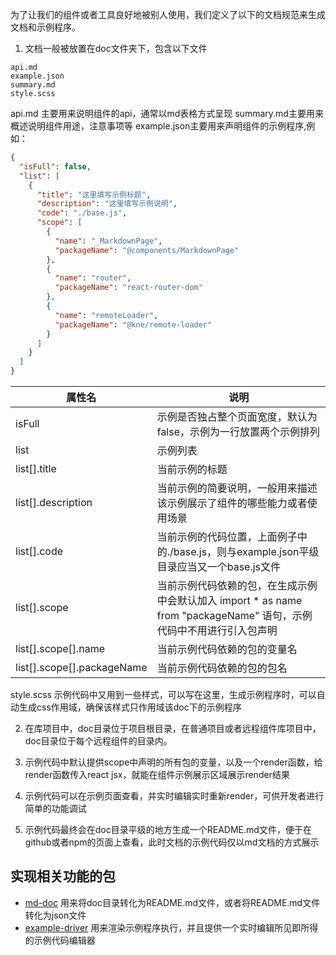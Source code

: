 为了让我们的组件或者工具良好地被别人使用，我们定义了以下的文档规范来生成文档和示例程序。

1. 文档一般被放置在doc文件夹下，包含以下文件

```text
api.md
example.json
summary.md
style.scss
```

api.md 主要用来说明组件的api，通常以md表格方式呈现
summary.md主要用来概述说明组件用途，注意事项等
example.json主要用来声明组件的示例程序,例如：

```json
{
  "isFull": false,
  "list": [
    {
      "title": "这里填写示例标题",
      "description": "这里填写示例说明",
      "code": "./base.js",
      "scope": [
        {
          "name": "_MarkdownPage",
          "packageName": "@components/MarkdownPage"
        },
        {
          "name": "router",
          "packageName": "react-router-dom"
        },
        {
          "name": "remoteLoader",
          "packageName": "@kne/remote-loader"
        }
      ]
    }
  ]
}
```

| 属性名                        | 说明                                                                           |
|----------------------------|------------------------------------------------------------------------------|
| isFull                     | 示例是否独占整个页面宽度，默认为false，示例为一行放置两个示例排列                                          |
| list                       | 示例列表                                                                         |
| list[].title               | 当前示例的标题                                                                      |
| list[].description         | 当前示例的简要说明，一般用来描述该示例展示了组件的哪些能力或者使用场景                                          |
| list[].code                | 当前示例的代码位置，上面例子中的./base.js，则与example.json平级目录应当又一个base.js文件                   |
| list[].scope               | 当前示例代码依赖的包，在生成示例中会默认加入 import * as name from "packageName" 语句，示例代码中不用进行引入包声明 |
| list[].scope[].name        | 当前示例代码依赖的包的变量名                                                               |
| list[].scope[].packageName | 当前示例代码依赖的包的包名                                                                |

style.scss 示例代码中又用到一些样式，可以写在这里，生成示例程序时，可以自动生成css作用域，确保该样式只作用域该doc下的示例程序

2. 在库项目中，doc目录位于项目根目录，在普通项目或者远程组件库项目中，doc目录位于每个远程组件的目录内。

3. 示例代码中默认提供scope中声明的所有包的变量，以及一个render函数，给render函数传入react jsx，就能在组件示例展示区域展示render结果
5. 示例代码可以在示例页面查看，并实时编辑实时重新render，可供开发者进行简单的功能调试
6. 示例代码最终会在doc目录平级的地方生成一个README.md文件，便于在github或者npm的页面上查看，此时文档的示例代码仅以md文档的方式展示

## 实现相关功能的包

* [md-doc](https://github.com/kne-union/md-doc) 用来将doc目录转化为README.md文件，或者将README.md文件转化为json文件
* [example-driver](https://github.com/kne-union/example-driver) 用来渲染示例程序执行，并且提供一个实时编辑所见即所得的示例代码编辑器
